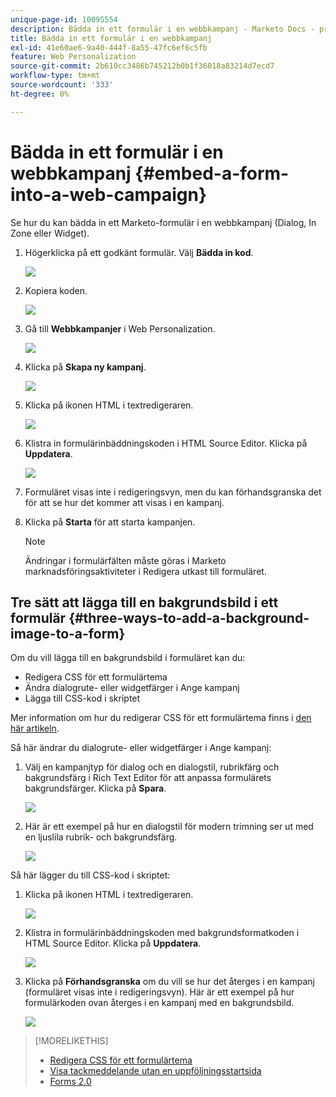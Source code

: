 ```yaml
---
unique-page-id: 10095554
description: Bädda in ett formulär i en webbkampanj - Marketo Docs - produktdokumentation
title: Bädda in ett formulär i en webbkampanj
exl-id: 41e60ae6-9a40-444f-8a55-47fc6ef6c5fb
feature: Web Personalization
source-git-commit: 2b610cc3486b745212b0b1f36018a83214d7ecd7
workflow-type: tm+mt
source-wordcount: '333'
ht-degree: 0%

---
```


# Bädda in ett formulär i en webbkampanj {#embed-a-form-into-a-web-campaign}

Se hur du kan bädda in ett Marketo-formulär i en webbkampanj (Dialog, In Zone eller Widget).

1. Högerklicka på ett godkänt formulär. Välj **Bädda in kod**.

   ![](assets/image2015-12-16-10-3a58-3a39.png)

1. Kopiera koden.

   ![](assets/image2015-12-16-11-3a16-3a24.png)

1. Gå till **Webbkampanjer** i Web Personalization.

   ![](assets/web-campaigns-hand-7.jpg)

1. Klicka på **Skapa ny kampanj**.

   ![](assets/create-new-web-campaign-hand-1.jpg)

1. Klicka på ikonen HTML i textredigeraren.

   ![](assets/five-1.png)

1. Klistra in formulärinbäddningskoden i HTML Source Editor. Klicka på **Uppdatera**.

   ![](assets/six-1.png)

1. Formuläret visas inte i redigeringsvyn, men du kan förhandsgranska det för att se hur det kommer att visas i en kampanj.

1. Klicka på **Starta** för att starta kampanjen.

   >[!NOTE]
   >
   >Ändringar i formulärfälten måste göras i Marketo marknadsföringsaktiviteter i Redigera utkast till formuläret.

## Tre sätt att lägga till en bakgrundsbild i ett formulär {#three-ways-to-add-a-background-image-to-a-form}

Om du vill lägga till en bakgrundsbild i formuläret kan du:

* Redigera CSS för ett formulärtema
* Ändra dialogrute- eller widgetfärger i Ange kampanj
* Lägga till CSS-kod i skriptet

Mer information om hur du redigerar CSS för ett formulärtema finns i [den här artikeln](/help/marketo/product-docs/demand-generation/forms/form-design/edit-the-css-of-a-form-theme.md).

Så här ändrar du dialogrute- eller widgetfärger i Ange kampanj:

1. Välj en kampanjtyp för dialog och en dialogstil, rubrikfärg och bakgrundsfärg i Rich Text Editor för att anpassa formulärets bakgrundsfärger. Klicka på **Spara**.

   ![](assets/image2015-12-29-18-3a28-3a31.png)

1. Här är ett exempel på hur en dialogstil för modern trimning ser ut med en ljuslila rubrik- och bakgrundsfärg.

   ![](assets/image2015-12-29-18-3a27-3a31.png)

Så här lägger du till CSS-kod i skriptet:

1. Klicka på ikonen HTML i textredigeraren.

   ![](assets/image2015-12-29-17-3a56-3a13.png)

1. Klistra in formulärinbäddningskoden med bakgrundsformatkoden i HTML Source Editor. Klicka på **Uppdatera**.

   ![](assets/image2015-12-29-18-3a1-3a15.png)

1. Klicka på **Förhandsgranska** om du vill se hur det återges i en kampanj (formuläret visas inte i redigeringsvyn). Här är ett exempel på hur formulärkoden ovan återges i en kampanj med en bakgrundsbild.

   ![](assets/image2015-12-29-18-3a20-3a35.png)

>[!MORELIKETHIS]
>
>* [Redigera CSS för ett formulärtema](/help/marketo/product-docs/demand-generation/forms/form-design/edit-the-css-of-a-form-theme.md)
>* [Visa tackmeddelande utan en uppföljningsstartsida](https://developers.marketo.com/blog/show-thank-you-message-without-a-follow-up-landing-page/)
>* [Forms 2.0](https://experienceleague.adobe.com/sv/docs/marketo-developer/marketo/javascriptapi/forms-api-reference)
